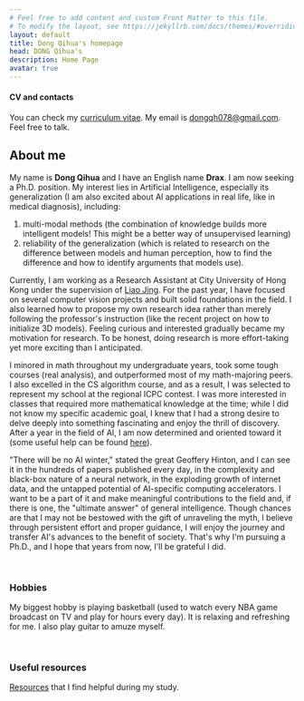 ```yaml
---
# Feel free to add content and custom Front Matter to this file.
# To modify the layout, see https://jekyllrb.com/docs/themes/#overriding-theme-defaults
layout: default
title: Dong Qihua's homepage
head: DONG Qihua's
description: Home Page
avatar: true
---
```


#### CV and contacts
You can check my [curriculum vitae](assets/CV1.pdf). My email is <dongqh078@gmail.com>. Feel free to talk.

## About me

My name is **Dong Qihua** and I have an English name **Drax**. I am now seeking a Ph.D. position. My interest lies in Artificial Intelligence, especially its generalization (I am also excited about AI applications in real life, like in medical diagnosis), including:
1. multi-modal methods (the combination of knowledge builds more intelligent models! This might be a better way of unsupervised learning)
2. reliability of the generalization (which is related to research on the difference between models and human perception, how to find the difference and how to identify arguments that models use).

Currently, I am working as a Research Assistant at City University of Hong Kong under the supervision of [Liao Jing](https://liaojing.github.io/html/). For the past year, I have focused on several computer vision projects and built solid foundations in the field. I also learned how to propose my own research idea rather than merely following the professor's instruction (like the recent project on how to initialize 3D models). Feeling curious and interested gradually became my motivation for research. To be honest, doing research is more effort-taking yet more exciting than I anticipated.

I minored in math throughout my undergraduate years, took some tough courses (real analysis), and outperformed most of my math-majoring peers. I also excelled in the CS algorithm course, and as a result, I was selected to represent my school at the regional ICPC contest. I was more interested in classes that required more mathematical knowledge at the time; while I did not know my specific academic goal, I knew that I had a strong desire to delve deeply into something fascinating and enjoy the thrill of discovery. After a year in the field of AI, I am now determined and oriented toward it (some useful help can be found [here](./items/resources.html)).

"There will be no AI winter," stated the great Geoffery Hinton, and I can see it in the hundreds of papers published every day, in the complexity and black-box nature of a neural network, in the exploding growth of internet data, and the untapped potential of AI-specific computing accelerators. I want to be a part of it and make meaningful contributions to the field and, if there is one, the "ultimate answer" of general intelligence. Though chances are that I may not be bestowed with the gift of unraveling the myth, I believe through persistent effort and proper guidance, I will enjoy the journey and transfer AI's advances to the benefit of society. That's why I'm pursuing a Ph.D., and I hope that years from now, I'll be grateful I did.


&nbsp;
&nbsp;
&nbsp;


### Hobbies
My biggest hobby is playing basketball (used to watch every NBA game broadcast on TV and play for hours every day). It is relaxing and refreshing for me. I also play guitar to amuze myself.

&nbsp;
&nbsp;
&nbsp;

### Useful resources
[Resources](./items/resources.html) that I find helpful during my study.